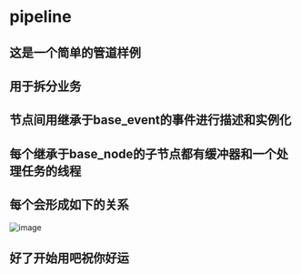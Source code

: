 # pipeline
## 这是一个简单的管道样例
## 用于拆分业务 
## 节点间用继承于base_event的事件进行描述和实例化
## 每个继承于base_node的子节点都有缓冲器和一个处理任务的线程
## 每个会形成如下的关系

![image](https://github.com/huangzhibear/pipeline/assets/31907585/b3ff46ae-40ae-493e-9682-8964e725c32b)

## 好了开始用吧祝你好运

